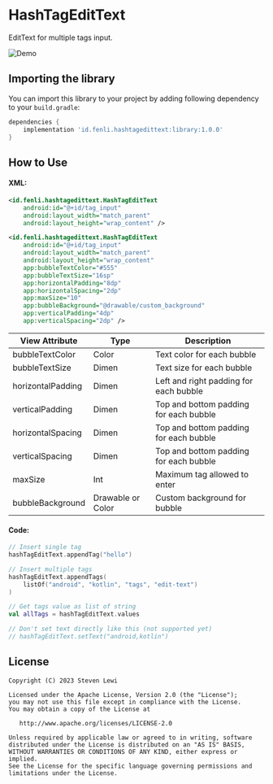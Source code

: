HashTagEditText
===============

EditText for multiple tags input.

![Demo](https://github.com/fenli/HashTagEditText/assets/5110285/e7150cbd-0e9c-49f6-a563-06b81320184e)

## Importing the library
You can import this library to your project by adding following dependency to your `build.gradle`:
```gradle
dependencies {
    implementation 'id.fenli.hashtagedittext:library:1.0.0'
}
```

## How to Use
#### XML:
```xml
<id.fenli.hashtagedittext.HashTagEditText
    android:id="@+id/tag_input"
    android:layout_width="match_parent"
    android:layout_height="wrap_content" />
```
```xml
<id.fenli.hashtagedittext.HashTagEditText
    android:id="@+id/tag_input"
    android:layout_width="match_parent"
    android:layout_height="wrap_content"
    app:bubbleTextColor="#555"
    app:bubbleTextSize="16sp"
    app:horizontalPadding="8dp"
    app:horizontalSpacing="2dp"
    app:maxSize="10"
    app:bubbleBackground="@drawable/custom_background"
    app:verticalPadding="4dp"
    app:verticalSpacing="2dp" />
```

| View Attribute    | Type              | Description                            |
|-------------------|-------------------|----------------------------------------|
| bubbleTextColor   | Color             | Text color for each bubble             |
| bubbleTextSize    | Dimen             | Text size for each bubble              |
| horizontalPadding | Dimen             | Left and right padding for each bubble |
| verticalPadding   | Dimen             | Top and bottom padding for each bubble |
| horizontalSpacing | Dimen             | Top and bottom padding for each bubble |
| verticalSpacing   | Dimen             | Top and bottom padding for each bubble |
| maxSize           | Int               | Maximum tag allowed to enter           |
| bubbleBackground  | Drawable or Color | Custom background for bubble           |

#### Code:
```kotlin
// Insert single tag
hashTagEditText.appendTag("hello")

// Insert multiple tags
hashTagEditText.appendTags(
    listOf("android", "kotlin", "tags", "edit-text")
)

// Get tags value as list of string
val allTags = hashTagEditText.values

// Don't set text directly like this (not supported yet)
// hashTagEditText.setText("android,kotlin")
```

License
-------

    Copyright (C) 2023 Steven Lewi

    Licensed under the Apache License, Version 2.0 (the "License");
    you may not use this file except in compliance with the License.
    You may obtain a copy of the License at

       http://www.apache.org/licenses/LICENSE-2.0

    Unless required by applicable law or agreed to in writing, software
    distributed under the License is distributed on an "AS IS" BASIS,
    WITHOUT WARRANTIES OR CONDITIONS OF ANY KIND, either express or implied.
    See the License for the specific language governing permissions and
    limitations under the License.
